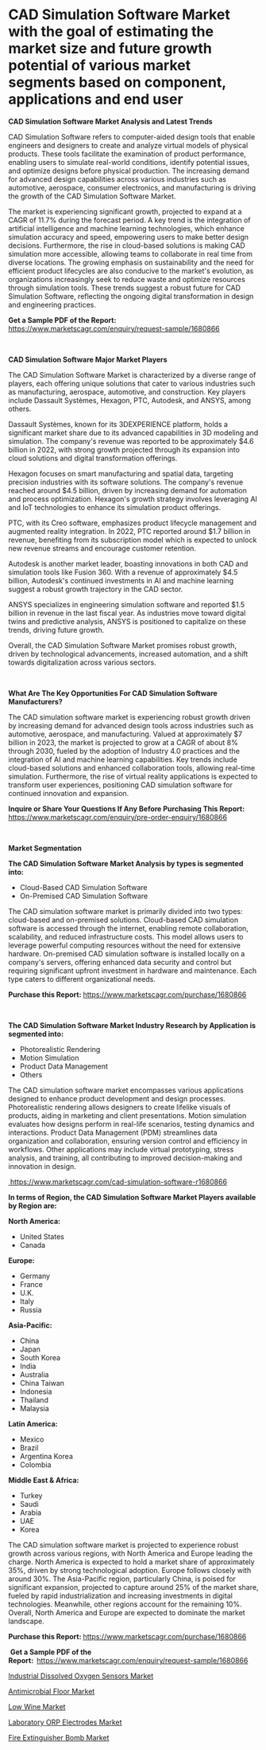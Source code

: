 <p><h1>CAD Simulation Software Market with the goal of estimating the market size and future growth potential of various market segments based on component, applications and end user</h1></p><p><strong>CAD Simulation Software Market Analysis and Latest Trends</strong></p>
<p><p>CAD Simulation Software refers to computer-aided design tools that enable engineers and designers to create and analyze virtual models of physical products. These tools facilitate the examination of product performance, enabling users to simulate real-world conditions, identify potential issues, and optimize designs before physical production. The increasing demand for advanced design capabilities across various industries such as automotive, aerospace, consumer electronics, and manufacturing is driving the growth of the CAD Simulation Software Market.</p><p>The market is experiencing significant growth, projected to expand at a CAGR of 11.7% during the forecast period. A key trend is the integration of artificial intelligence and machine learning technologies, which enhance simulation accuracy and speed, empowering users to make better design decisions. Furthermore, the rise in cloud-based solutions is making CAD simulation more accessible, allowing teams to collaborate in real time from diverse locations. The growing emphasis on sustainability and the need for efficient product lifecycles are also conducive to the market's evolution, as organizations increasingly seek to reduce waste and optimize resources through simulation tools. These trends suggest a robust future for CAD Simulation Software, reflecting the ongoing digital transformation in design and engineering practices.</p></p>
<p><strong>Get a Sample PDF of the Report:&nbsp;</strong> <a href="https://www.marketscagr.com/enquiry/request-sample/1680866?utm_campaign=1167&utm_medium=2&utm_source=Github&utm_content=ia&utm_term=04102024&utm_id=cad-simulation-software">https://www.marketscagr.com/enquiry/request-sample/1680866</a></p>
<p>&nbsp;</p>
<p><strong>CAD Simulation Software Major Market Players</strong></p>
<p><p>The CAD Simulation Software Market is characterized by a diverse range of players, each offering unique solutions that cater to various industries such as manufacturing, aerospace, automotive, and construction. Key players include Dassault Systèmes, Hexagon, PTC, Autodesk, and ANSYS, among others. </p><p>Dassault Systèmes, known for its 3DEXPERIENCE platform, holds a significant market share due to its advanced capabilities in 3D modeling and simulation. The company's revenue was reported to be approximately $4.6 billion in 2022, with strong growth projected through its expansion into cloud solutions and digital transformation offerings.</p><p>Hexagon focuses on smart manufacturing and spatial data, targeting precision industries with its software solutions. The company's revenue reached around $4.5 billion, driven by increasing demand for automation and process optimization. Hexagon's growth strategy involves leveraging AI and IoT technologies to enhance its simulation product offerings.</p><p>PTC, with its Creo software, emphasizes product lifecycle management and augmented reality integration. In 2022, PTC reported around $1.7 billion in revenue, benefiting from its subscription model which is expected to unlock new revenue streams and encourage customer retention.</p><p>Autodesk is another market leader, boasting innovations in both CAD and simulation tools like Fusion 360. With a revenue of approximately $4.5 billion, Autodesk's continued investments in AI and machine learning suggest a robust growth trajectory in the CAD sector.</p><p>ANSYS specializes in engineering simulation software and reported $1.5 billion in revenue in the last fiscal year. As industries move toward digital twins and predictive analysis, ANSYS is positioned to capitalize on these trends, driving future growth.</p><p>Overall, the CAD Simulation Software Market promises robust growth, driven by technological advancements, increased automation, and a shift towards digitalization across various sectors.</p></p>
<p>&nbsp;</p>
<p><strong>What Are The Key Opportunities For CAD Simulation Software Manufacturers?</strong></p>
<p><p>The CAD simulation software market is experiencing robust growth driven by increasing demand for advanced design tools across industries such as automotive, aerospace, and manufacturing. Valued at approximately $7 billion in 2023, the market is projected to grow at a CAGR of about 8% through 2030, fueled by the adoption of Industry 4.0 practices and the integration of AI and machine learning capabilities. Key trends include cloud-based solutions and enhanced collaboration tools, allowing real-time simulation. Furthermore, the rise of virtual reality applications is expected to transform user experiences, positioning CAD simulation software for continued innovation and expansion.</p></p>
<p><strong>Inquire or Share Your Questions If Any Before Purchasing This Report:</strong> <a href="https://www.marketscagr.com/enquiry/pre-order-enquiry/1680866?utm_campaign=1167&utm_medium=2&utm_source=Github&utm_content=ia&utm_term=04102024&utm_id=cad-simulation-software">https://www.marketscagr.com/enquiry/pre-order-enquiry/1680866</a></p>
<p>&nbsp;</p>
<p><strong>Market Segmentation</strong></p>
<p><strong>The CAD Simulation Software Market Analysis by types is segmented into:</strong></p>
<p><ul><li>Cloud-Based CAD Simulation Software</li><li>On-Premised CAD Simulation Software</li></ul></p>
<p><p>The CAD simulation software market is primarily divided into two types: cloud-based and on-premised solutions. Cloud-based CAD simulation software is accessed through the internet, enabling remote collaboration, scalability, and reduced infrastructure costs. This model allows users to leverage powerful computing resources without the need for extensive hardware. On-premised CAD simulation software is installed locally on a company's servers, offering enhanced data security and control but requiring significant upfront investment in hardware and maintenance. Each type caters to different organizational needs.</p></p>
<p><strong>Purchase this Report:&nbsp;</strong><a href="https://www.marketscagr.com/purchase/1680866?utm_campaign=1167&utm_medium=2&utm_source=Github&utm_content=ia&utm_term=04102024&utm_id=cad-simulation-software">https://www.marketscagr.com/purchase/1680866</a></p>
<p>&nbsp;</p>
<p><strong>The CAD Simulation Software Market Industry Research by Application is segmented into:</strong></p>
<p><ul><li>Photorealistic Rendering</li><li>Motion Simulation</li><li>Product Data Management</li><li>Others</li></ul></p>
<p><p>The CAD simulation software market encompasses various applications designed to enhance product development and design processes. Photorealistic rendering allows designers to create lifelike visuals of products, aiding in marketing and client presentations. Motion simulation evaluates how designs perform in real-life scenarios, testing dynamics and interactions. Product Data Management (PDM) streamlines data organization and collaboration, ensuring version control and efficiency in workflows. Other applications may include virtual prototyping, stress analysis, and training, all contributing to improved decision-making and innovation in design.</p></p>
<p><a href="https://www.marketscagr.com/cad-simulation-software-r1680866?utm_campaign=1167&utm_medium=2&utm_source=Github&utm_content=ia&utm_term=04102024&utm_id=cad-simulation-software">&nbsp;https://www.marketscagr.com/cad-simulation-software-r1680866</a></p>
<p><strong>In terms of Region, the CAD Simulation Software Market Players available by Region are:</strong></p>
<p>
    <p> <strong> North America: </strong>
        <ul>
            <li>United States</li>
            <li>Canada</li>
        </ul>
        </p> 
    <p> <strong> Europe: </strong>
        <ul>
            <li>Germany</li>
            <li>France</li>
            <li>U.K.</li>
            <li>Italy</li>
            <li>Russia</li>
        </ul>
        </p> 
    <p> <strong> Asia-Pacific: </strong>
        <ul>
            <li>China</li>
            <li>Japan</li>
            <li>South Korea</li>
            <li>India</li>
            <li>Australia</li>
            <li>China Taiwan</li>
            <li>Indonesia</li>
            <li>Thailand</li>
            <li>Malaysia</li>
        </ul>
        </p> 
    <p> <strong> Latin America: </strong>
        <ul>
            <li>Mexico</li>
            <li>Brazil</li>
            <li>Argentina Korea</li>
            <li>Colombia</li>
        </ul>
        </p> 
    <p> <strong> Middle East & Africa: </strong>
        <ul>
            <li>Turkey</li>
            <li>Saudi</li>
            <li>Arabia</li>
            <li>UAE</li>
            <li>Korea</li>
        </ul>
    </p>
    </p>
<p><p>The CAD simulation software market is projected to experience robust growth across various regions, with North America and Europe leading the charge. North America is expected to hold a market share of approximately 35%, driven by strong technological adoption. Europe follows closely with around 30%. The Asia-Pacific region, particularly China, is poised for significant expansion, projected to capture around 25% of the market share, fueled by rapid industrialization and increasing investments in digital technologies. Meanwhile, other regions account for the remaining 10%. Overall, North America and Europe are expected to dominate the market landscape.</p></p>
<p><strong>Purchase this Report: </strong><a href="https://www.marketscagr.com/purchase/1680866?utm_campaign=1167&utm_medium=2&utm_source=Github&utm_content=ia&utm_term=04102024&utm_id=cad-simulation-software">https://www.marketscagr.com/purchase/1680866</a></p>
<p>&nbsp;<strong>Get a Sample PDF of the Report:&nbsp;&nbsp;</strong><a href="https://www.marketscagr.com/enquiry/request-sample/1680866?utm_campaign=1167&utm_medium=2&utm_source=Github&utm_content=ia&utm_term=04102024&utm_id=cad-simulation-software">https://www.marketscagr.com/enquiry/request-sample/1680866</a></p>
<p><strong></strong></p>
<p><p><a href="https://issuu.com/reportprime-2/docs/industrial-dissolved-oxygen-sensors_0716c25f7e5be4?utm_campaign=1167&utm_medium=2&utm_source=Github&utm_content=ia&utm_term=04102024&utm_id=cad-simulation-software">Industrial Dissolved Oxygen Sensors Market</a></p><p><a href="https://www.linkedin.com/pulse/navigating-global-antimicrobial-floor-market-from-trends-strategy-d4jjc?utm_campaign=1167&utm_medium=2&utm_source=Github&utm_content=ia&utm_term=04102024&utm_id=cad-simulation-software">Antimicrobial Floor Market</a></p><p><a href="https://github.com/mabutironaldo/Market-Research-Report-List-6/blob/main/low-wine-market.md?utm_campaign=1167&utm_medium=2&utm_source=Github&utm_content=ia&utm_term=04102024&utm_id=cad-simulation-software">Low Wine Market</a></p><p><a href="https://issuu.com/reportprime-2/docs/laboratory-orp-electrodes-market-si_4144a153e1ae8b?utm_campaign=1167&utm_medium=2&utm_source=Github&utm_content=ia&utm_term=04102024&utm_id=cad-simulation-software">Laboratory ORP Electrodes Market</a></p><p><a href="https://www.linkedin.com/pulse/global-fire-extinguisher-bomb-market-sector-types-applications-qtnpc?utm_campaign=1167&utm_medium=2&utm_source=Github&utm_content=ia&utm_term=04102024&utm_id=cad-simulation-software">Fire Extinguisher Bomb Market</a></p></p>